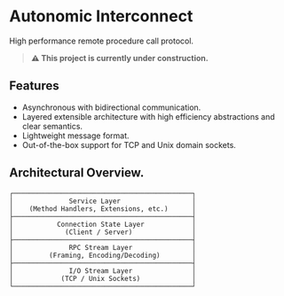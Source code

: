 # Autonomic Interconnect

High performance remote procedure call protocol.

> **⚠️ This project is currently under construction.**

## Features

- Asynchronous with bidirectional communication.
- Layered extensible architecture with high efficiency abstractions and clear semantics.
- Lightweight message format.
- Out-of-the-box support for TCP and Unix domain sockets.

## Architectural Overview.
```
┌─────────────────────────────────────────────┐
│              Service Layer                  │
│    (Method Handlers, Extensions, etc.)      │
├─────────────────────────────────────────────┤
│           Connection State Layer            │
│             (Client / Server)               │
├─────────────────────────────────────────────┤
│              RPC Stream Layer               │
│         (Framing, Encoding/Decoding)        │
├─────────────────────────────────────────────┤
│              I/O Stream Layer               │
│            (TCP / Unix Sockets)             │
└─────────────────────────────────────────────┘
```